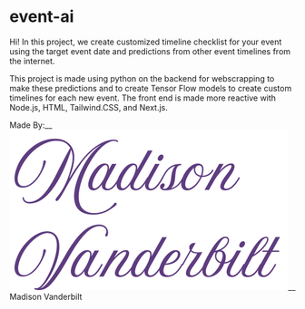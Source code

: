 # event-ai
Hi! In this project, we create customized timeline checklist for your event using the
target event date and predictions from other event timelines from the internet. 

This project is made using python on the backend for webscrapping to make these
predictions and to create Tensor Flow models to create custom timelines for each 
new event. The front end is made more reactive with Node.js, HTML, Tailwind.CSS,
and Next.js.

Made By:__
![Madison's Signature](./images/madisonsignature.png)__ Madison Vanderbilt